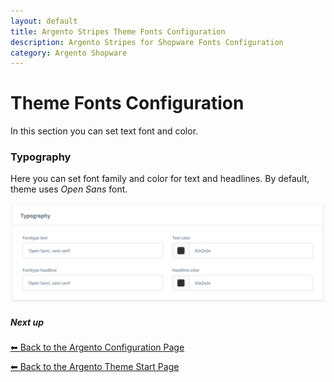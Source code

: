 ```yaml
---
layout: default
title: Argento Stripes Theme Fonts Configuration
description: Argento Stripes for Shopware Fonts Configuration
category: Argento Shopware
---
```


# Theme Fonts Configuration

In this section you can set text font and color.

### Typography

Here you can set font family and color for text and headlines. By default, theme uses *Open Sans* font.

![Argento Shopware Theme Typography Configuration](/images/shopware/configuration/font.png)

##### Next up

[⬅ Back to the Argento Configuration Page](..)

[⬅ Back to the Argento Theme Start Page](../..)
